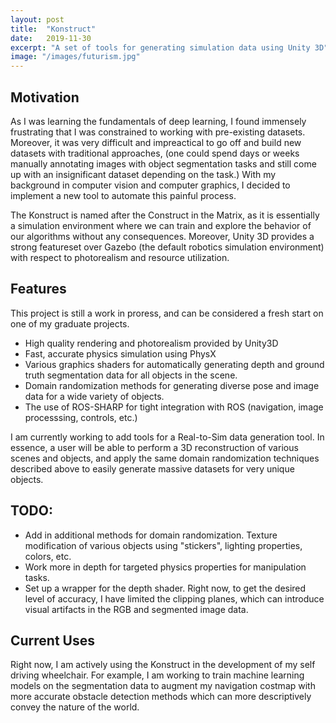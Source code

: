 ```yaml
---
layout: post
title:  "Konstruct"
date:   2019-11-30
excerpt: "A set of tools for generating simulation data using Unity 3D"
image: "/images/futurism.jpg"
---
```


## Motivation
As I was learning the fundamentals of deep learning, I found immensely frustrating that I was constrained to working with pre-existing datasets. Moreover, it was very difficult and impreactical to go off and build new datasets with traditional approaches, (one could spend days or weeks manually annotating images with object segmentation tasks and still come up with an insignificant dataset depending on the task.) With my background in computer vision and computer graphics, I decided to implement a new tool to automate this painful process.

The Konstruct is named after the Construct in the Matrix, as it is essentially a simulation environment where we can train and explore the behavior of our algorithms without any consequences. Moreover, Unity 3D provides a strong featureset over Gazebo (the default robotics simulation environment) with respect to photorealism and resource utilization.

## Features
This project is still a work in proress, and can be considered a fresh start on one of my graduate projects. 

- High quality rendering and photorealism provided by Unity3D
- Fast, accurate physics simulation using PhysX
- Various graphics shaders for automatically generating depth and ground truth segmentation data for all objects in the scene.
- Domain randomization methods for generating diverse pose and image data for a wide variety of objects.
- The use of ROS-SHARP for tight integration with ROS (navigation, image processsing, controls, etc.)

I am currently working to add tools for a Real-to-Sim data generation tool. In essence, a user will be able to perform a 3D reconstruction of various scenes and objects, and apply the same domain randomization techniques described above to easily generate massive datasets for very unique objects.

## TODO:
- Add in additional methods for domain randomization. Texture modification of various objects using "stickers", lighting properties, colors, etc.
- Work more in depth for targeted physics properties for manipulation tasks.
- Set up a wrapper for the depth shader. Right now, to get the desired level of accuracy, I have limited the clipping planes, which can introduce visual artifacts in the RGB and segmented image data.


## Current Uses
Right now, I am actively using the Konstruct in the development of my self driving wheelchair. For example, I am working to train machine learning models on the segmentation data to augment my navigation costmap with more accurate obstacle detection methods which can more descriptively convey the nature of the world.